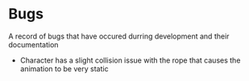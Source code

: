 # Bugs
A record of bugs that have occured durring development and their documentation
- Character has a slight collision issue with the rope that causes the animation to be very static
